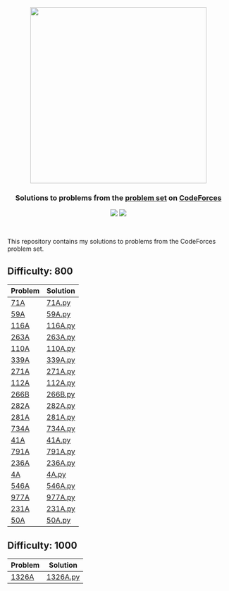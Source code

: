 
<br />
<h1 align="center">
  <a href='https://codeforces.com/profile/sanjaysunil' target="_blank">
  <img width="400px" src="https://upload.wikimedia.org/wikipedia/commons/thumb/b/b1/Codeforces_logo.svg/2560px-Codeforces_logo.svg.png" />
  </a>
</div>

<h3 align='center'>Solutions to problems from the <a href="https://codeforces.com/problemset">problem set</a> on <a href="https://www.codeforces.com/">CodeForces</a></h3>

<p align="center">
	<img src="https://img.shields.io/badge/Problems%20Solved-21-brightgreen.svg">
	<img src="https://img.shields.io/badge/Language-Python-blue.svg">
</p>
<br/>

This repository contains my solutions to problems from the CodeForces problem set.

## Difficulty: 800

| Problem | Solution |
|---|---|
| [71A](https://codeforces.com/problemset/problem/71/A) | [71A.py](./800/71A.py)|
| [59A](https://codeforces.com/problemset/problem/59/A) | [59A.py](./800/59A.py)|
| [116A](https://codeforces.com/problemset/problem/116/A) | [116A.py](./800/116A.py)|
| [263A](https://codeforces.com/problemset/problem/263/A) | [263A.py](./800/263A.py)|
| [110A](https://codeforces.com/problemset/problem/110/A) | [110A.py](./800/110A.py)|
| [339A](https://codeforces.com/problemset/problem/339/A) | [339A.py](./800/339A.py)|
| [271A](https://codeforces.com/problemset/problem/271/A) | [271A.py](./800/271A.py)|
| [112A](https://codeforces.com/problemset/problem/112/A) | [112A.py](./800/112A.py)|
| [266B](https://codeforces.com/problemset/problem/266/B) | [266B.py](./800/266B.py)|
| [282A](https://codeforces.com/problemset/problem/282/A) | [282A.py](./800/282A.py)|
| [281A](https://codeforces.com/problemset/problem/281/A) | [281A.py](./800/281A.py)|
| [734A](https://codeforces.com/problemset/problem/734/A) | [734A.py](./800/734A.py)|
| [41A](https://codeforces.com/problemset/problem/41/A) | [41A.py](./800/41A.py)|
| [791A](https://codeforces.com/problemset/problem/791/A) | [791A.py](./800/791A.py)|
| [236A](https://codeforces.com/problemset/problem/236/A) | [236A.py](./800/236A.py)|
| [4A](https://codeforces.com/problemset/problem/4/A) | [4A.py](./800/4A.py)|
| [546A](https://codeforces.com/problemset/problem/546/A) | [546A.py](./800/546A.py)|
| [977A](https://codeforces.com/problemset/problem/977/A) | [977A.py](./800/977A.py)|
| [231A](https://codeforces.com/problemset/problem/231/A) | [231A.py](./800/231A.py)|
| [50A](https://codeforces.com/problemset/problem/50/A) | [50A.py](./800/50A.py)|

## Difficulty: 1000

| Problem | Solution |
|---|---|
| [1326A](https://codeforces.com/problemset/problem/1326/A) | [1326A.py](./1000/1326A.py)|
